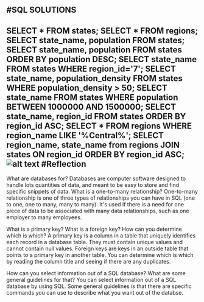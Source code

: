 #SQL SOLUTIONS
----------------------
SELECT * FROM states;
SELECT * FROM regions;
SELECT state_name, population FROM states;
SELECT state_name, population FROM states ORDER BY population DESC;
SELECT state_name FROM states WHERE region_id='7';
SELECT state_name, population_density FROM states WHERE population_density > 50;
SELECT state_name FROM states WHERE population BETWEEN 1000000 AND 1500000;
SELECT state_name, region_id FROM states ORDER BY region_id ASC;
SELECT * FROM regions WHERE region_name LIKE '%Central%';
SELECT region_name, state_name from regions JOIN states ON region_id ORDER BY region_id ASC;
![alt text](/closet.png "My Screenshot:")
#Reflection
---------------------
What are databases for?
Databases are computer software designed to handle lots quantities of data, and meant to be easy to store and find specific snippets of data. 
What is a one-to-many relationship?
One-to-many relationship is one of three types of relationships you can have in SQL (one to one, one to many, many to many). It's used if there is a need for one piece of data to be associated with many data relationships, such as one employer to many employees. 


What is a primary key? What is a foreign key? How can you determine which is which?
A primary key is a column in a table that uniquely identifies each record in a database table. They must contain unique values and cannot contain null values. Foreign keys are keys in an outside table that points to a primary key in another table. You can determine which is which by reading the column title and seeing if there are any duplicates. 

How can you select information out of a SQL database? What are some general guidelines for that? You can select information out of a SQL database by using SQL. Some general guidelines is that there are specific commands you can use to describe what you want out of the databse. 